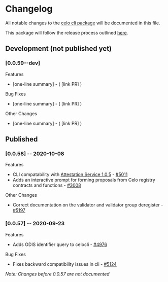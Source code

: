 # Changelog
All notable changes to the [celo cli package](https://www.npmjs.com/package/@celo/celocli) will be documented in this file. 

This package will follow the release process outlined [here](https://docs.celo.org/community/release-process).


## Development (not published yet)
### **[0.0.59--dev]**
Features
- [one-line summary] - ( [link PR] )

Bug Fixes
- [one-line summary] -  ( [link PR] )

Other Changes
- [one-line summary] - ( [link PR] )


## Published
### **[0.0.58]** -- 2020-10-08
Features
- CLI compatability with [Attestation Service 1.0.5](https://github.com/celo-org/celo-monorepo/releases/tag/attestation-service-1-0-5) - [#5011](https://github.com/celo-org/celo-monorepo/pull/5011)
- Adds an interactive prompt for forming proposals from Celo registry contracts and functions - [#3008](https://github.com/celo-org/celo-monorepo/pull/3008)

Other Changes
- Correct documentation on the validator and validator group deregister - [#5197](https://github.com/celo-org/celo-monorepo/pull/5197)

### **[0.0.57]** -- 2020-09-23
Features
- Adds ODIS identifier query to celocli - [#4976](https://github.com/celo-org/celo-monorepo/pull/4976)

Bug Fixes
- Fixes backward compatibility issues in cli - [#5124](https://github.com/celo-org/celo-monorepo/pull/5124)


_Note: Changes before 0.0.57 are not documented_
